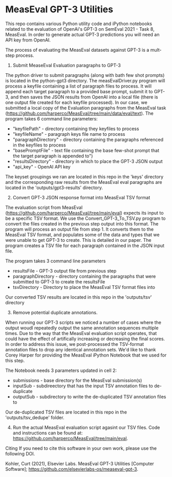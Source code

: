 # MeasEval GPT-3 Utilities

This repo contains various Python utility code and iPython notebooks related to the evaluation of OpenAi's GPT-3 on SemEval 2021 - Task 8, MeasEval.  In order to generate actual GPT-3 predictions you will need an API key from OpenAI. 

The process of evaluating the MeasEval datasets against GPT-3 is a mult-step process. 


1. Submit MeaseEval Evaluation paragraphs to GPT-3

The python driver to submit paragraphs (along with bath few shot prompts) is located in the python-gpt3 directory. The measEvalDriver.py program will process a keyfile containing a list of paragraph files to process. It will append each target paragraph to a provided base prompt, submit it to GPT-3, and then saves the JSON results from OpenAI into a local file (there is one output file created for each keyfile processed). In our case, we submitted a local copy of the Evaluation paragraphs from the MeasEval task (https://github.com/harperco/MeasEval/tree/main/data/eval/text). The program takes 6 command line parameters:

- "keyfilePath" - directory containing they keyfiles to process
- "keyfileName" - paragraph keys file name to process
- "paragraphDirectory" - directory containing the paragraphs referenced in the keyfiles to process
- "basePromptFile" - text file containing the base few-shot prompt that the target paragraph is appended to")
- "resultsDirectory" - directory in which to place the GPT-3 JSON output
- "api_key" - OpenAI API key

The keyset groupings we ran are located in this repo in the 'keys' directory and the corresponding raw results from the MeasEval eval paragraphs are located in the 'outputs/gpt3-results' directory.

2. Convert GPT-3 JSON response format into MeasEval TSV format

The  evaluation script from MeasEval (https://github.com/harperco/MeasEval/tree/main/eval) expects its input to be a specific TSV format. We use the Convert_GPT-3_To_TSV.py program to convert the files created in the previous step output into this format. The program will process an output file from step 1. It converts them to the MeasEval TSV format, and populates some of the data and types that we were unable to get GPT-3 to create. This is detailed in our paper. The program creates a TSV file for each paragraph contained in the JSON input file. 

The program takes 3 command line parameters

- resultsFile - GPT-3 output file from previous step
- paragraphDirectory - directory containing the paragraphs that were submitted to GPT-3 to create the resultsFile
- tsvDirectory - Directory to place the MeasEval TSV format files into

Our converted TSV results are located in this repo in the 'outputs/tsv'  directory 

3. Remove potential duplicate annotations.

When running our GPT-3 scripts we noticed a number of cases where the output woudl repeatedly output the same annotation sequences multiple times. Due to the way that the MeasEval evaluation script operates, that could have the effect of artifically increasing or decreasing the final scores. In order to address this issue, we post-processed the TSV-format annotation files to drop any identical annotation sets. We'd like to thank Corey Harper for providing the MeasEval iPython Notebook that we used for this step. 

The Notebook needs 3 parameters updated in cell 2:

- submissions - base directory for the MeasEval submission(s)
- inputSub - subdireectory that has the input TSV annotation files to de-duplicate
- outputSub - subdirectory to write the de-duplicated TSV annotation files to

Our de-duplicated TSV files are located in this repo in the 'outputs/tsv_dedupe' folder.

4. Run the actual MeasEval evaluation script agasint our TSV files. Code and instructions can be found at: https://github.com/harperco/MeasEval/tree/main/eval.



Citing
If you need to cite this software in your own work, please use the following DOI.

Kohler, Curt (2021), Elsevier Labs. MeasEval GPT-3 Utilities [Computer Software]; https://github.com/elsevierlabs-os/measeval-gpt-3.

